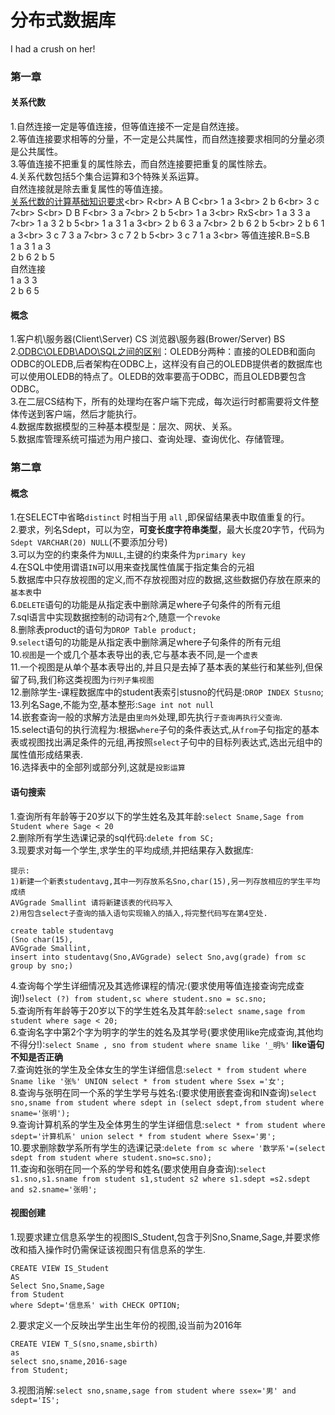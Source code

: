 # 分布式数据库
I had a crush on her!
### 第一章
#### 关系代数
1.自然连接一定是等值连接，但等值连接不一定是自然连接。<br>
2.等值连接要求相等的分量，不一定是公共属性，而自然连接要求相同的分量必须是公共属性。<br>
3.等值连接不把重复的属性除去，而自然连接要把重复的属性除去。<br>
4.关系代数包括5个集合运算和3个特殊关系运算。<br>
自然连接就是除去重复属性的等值连接。<br>
[关系代数的计算基础知识要求](https://www.sogou.com/link?url=DSOYnZeCC_owkDvmYG0gMz-JrNZwwuWK1JG7YC2B9Nw-tFzkIQ3_Tp8-QMMFL5y4HWJXhi2GHbWuLaNMGv04nw..)<br>
R<br>
A B C<br>
1 a 3<br>
2 b 6<br>
3 c 7<br>
S<br>
D B F<br>
3 a 7<br>
2 b 5<br>
1 a 3<br>
RxS<br>
1 a 3 3 a 7<br>
1 a 3 2 b 5<br>
1 a 3 1 a 3<br>
2 b 6 3 a 7<br>
2 b 6 2 b 5<br>
2 b 6 1 a 3<br>
3 c 7 3 a 7<br>
3 c 7 2 b 5<br>
3 c 7 1 a 3<br>
等值连接R.B=S.B<br>
1 a 3 1 a 3<br>
2 b 6 2 b 5<br>
自然连接<br>
1 a 3 3<br>
2 b 6 5<br>
#### 概念
1.客户机\服务器(Client\Server) CS  浏览器\服务器(Brower/Server) BS<br>
2.[ODBC\OLEDB\ADO\SQL之间的区别](http://www.cnblogs.com/yuanfubiao/archive/2010/12/22/1914149.html)：OLEDB分两种：直接的OLEDB和面向ODBC的OLEDB,后者架构在ODBC上，这样没有自己的OLEDB提供者的数据库也可以使用OLEDB的特点了。OLEDB的效率要高于ODBC，而且OLEDB要包含ODBC。<br>
3.在二层CS结构下，所有的处理均在客户端下完成，每次运行时都需要将文件整体传送到客户端，然后才能执行。<br>
4.数据库数据模型的三种基本模型是：层次、网状、关系。<br>
5.数据库管理系统可描述为用户接口、查询处理、查询优化、存储管理。<br>


### 第二章
#### 概念
1.在SELECT中省略`distinct`  时相当于用  `all`  ,即保留结果表中取值重复的行。<br>
2.要求，列名Sdept，可以为空，**可变长度字符串类型**，最大长度20字节，代码为`Sdept VARCHAR(20) NULL`(不要添加分号)<br>
3.可以为空的约束条件为` NULL `,主键的约束条件为`primary key` <br>
4.在SQL中使用谓语`IN`可以用来查找属性值属于指定集合的元祖<br>
5.数据库中只存放视图的定义,而不存放视图对应的数据,这些数据仍存放在原来的`基本表`中<br>
6.`DELETE`语句的功能是从指定表中删除满足where子句条件的所有元组<br>
7.sql语言中实现数据控制的动词有`2`个,随意一个`revoke`<br>
8.删除表product的语句为`DROP Table product;`<br>
9.`select`语句的功能是从指定表中删除满足where子句条件的所有元组<br>
10.`视图`是一个或几个基本表导出的表,它与基本表不同,是一个`虚表`<br>
11.一个视图是从单个基本表导出的,并且只是去掉了基本表的某些行和某些列,但保留了码,我们称这类视图为`行列子集视图`<br>
12.删除学生-课程数据库中的student表索引stusno的代码是:`DROP INDEX Stusno`;<br>
13.列名Sage,不能为空,基本整形:`Sage int not null`<br>
14.嵌套查询一般的求解方法是由`里向外`处理,即先执行`子查询再执行父查询`.<br>
15.select语句的执行流程为:根据`where`子句的条件表达式,从`from`子句指定的基本表或视图找出满足条件的元组,再按照`select`子句中的目标列表达式,选出元组中的属性值形成结果表.<br>
16.选择表中的全部列或部分列,这就是`投影运算`<br>


#### 语句搜索
1.查询所有年龄等于20岁以下的学生姓名及其年龄:`select Sname,Sage from Student where Sage < 20`<br>
2.删除所有学生选课记录的sql代码:`delete from SC;` <br>
3.现要求对每一个学生,求学生的平均成绩,并把结果存入数据库:
```
提示:
1)新建一个新表studentavg,其中一列存放系名Sno,char(15),另一列存放相应的学生平均成绩
AVGgrade Smallint 请将新建该表的代码写入
2)用包含select子查询的插入语句实现输入的插入,将完整代码写在第4空处.

create table studentavg
(Sno char(15),
AVGgrade Smallint,
insert into studentavg(Sno,AVGgrade) select Sno,avg(grade) from sc group by sno;)
```
4.查询每个学生详细情况及其选修课程的情况:(要求使用等值连接查询完成查询!)`select (?) from student,sc where student.sno = sc.sno;`<br>
5.查询所有年龄等于20岁以下的学生姓名及其年龄:`select sname,sage from student where sage < 20;`<br>
6.查询名字中第2个字为明字的学生的姓名及其学号(要求使用like完成查询,其他均不得分!):`select Sname , sno from student where sname like '_明%'` **like语句不知是否正确**<br>
7.查询姓张的学生及全体女生的学生详细信息:`select * from student where Sname like '张%' UNION select * from student where Ssex ='女';`<br>
8.查询与张明在同一个系的学生学号与姓名:(要求使用嵌套查询和IN查询)`select sno,sname from student where sdept in (select sdept,from student where sname='张明');`<br>
9.查询计算机系的学生及全体男生的学生详细信息:`select * from student where sdept='计算机系' union select * from student where Ssex='男';`<br>
10.要求删除数学系所有学生的选课记录:`delete from sc where '数学系'=(select sdept from student where student.sno=sc.sno);`<br>
11.查询和张明在同一个系的学号和姓名(要求使用自身查询):`select s1.sno,s1.sname from student s1,student s2 where s1.sdept =s2.sdept and s2.sname='张明';`


#### 视图创建
1.现要求建立信息系学生的视图IS_Student,包含于列Sno,Sname,Sage,并要求修改和插入操作时仍需保证该视图只有信息系的学生.
```
CREATE VIEW IS_Student
AS
Select Sno,Sname,Sage
from Student
where Sdept='信息系' with CHECK OPTION;
```
2.要求定义一个反映出学生出生年份的视图,设当前为2016年
```
CREATE VIEW T_S(sno,sname,sbirth)
as
select sno,sname,2016-sage
from Student;
```

3.视图消解:`select sno,sname,sage from student where ssex='男' and sdept='IS';`<br>

